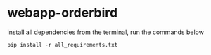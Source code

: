 # webapp-orderbird
install all dependencies from the terminal, run the commands below

``` pip install -r all_requirements.txt ```
